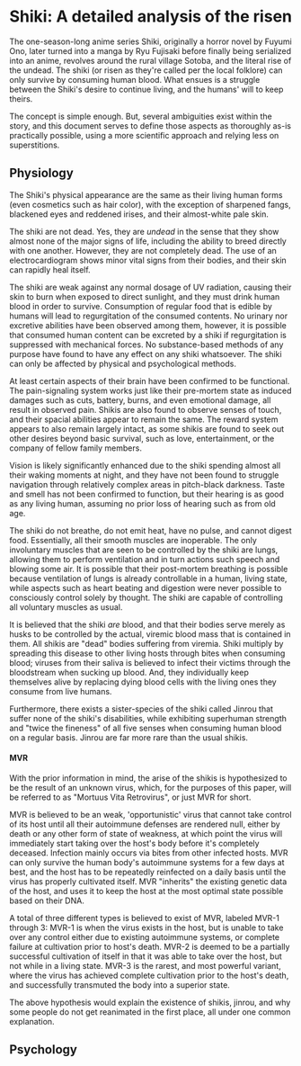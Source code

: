 # Shiki: A detailed analysis of the risen

The one-season-long anime series Shiki, originally a horror novel by Fuyumi Ono, later turned into a manga by Ryu Fujisaki before finally being serialized into an anime, revolves around the rural village Sotoba, and the literal rise of the undead. The shiki (or risen as they're called per the local folklore) can only survive by consuming human blood. What ensues is a struggle between the Shiki's desire to continue living, and the humans' will to keep theirs.

The concept is simple enough. But, several ambiguities exist within the story, and this document serves to define those aspects as thoroughly as-is practically possible, using a more scientific approach and relying less on superstitions.

## Physiology
The Shiki's physical appearance are the same as their living human forms (even cosmetics such as hair color), with the exception of sharpened fangs, blackened eyes and reddened irises, and their almost-white pale skin.

The shiki are not dead. Yes, they are *undead* in the sense that they show almost none of the major signs of life, including the ability to breed directly with one another. However, they are not completely dead. The use of an electrocardiogram shows minor vital signs from their bodies, and their skin can rapidly heal itself.

The shiki are weak against any normal dosage of UV radiation, causing their skin to burn when exposed to direct sunlight, and they must drink human blood in order to survive. Consumption of regular food that is edible by humans will lead to regurgitation of the consumed contents. No urinary nor excretive abilities have been observed among them, however, it is possible that consumed human content can be excreted by a shiki if regurgitation is suppressed with mechanical forces. No substance-based methods of any purpose have found to have any effect on any shiki whatsoever. The shiki can only be affected by physical and psychological methods.

At least certain aspects of their brain have been confirmed to be functional. The pain-signaling system works just like their pre-mortem state as induced damages such as cuts, battery, burns, and even emotional damage, all result in observed pain. Shikis are also found to observe senses of touch, and their spacial abilities appear to remain the same. The reward system appears to also remain largely intact, as some shikis are found to seek out other desires beyond basic survival, such as love, entertainment, or the company of fellow family members.

Vision is likely significantly enhanced due to the shiki spending almost all their waking moments at night, and they have not been found to struggle navigation through relatively complex areas in pitch-black darkness. Taste and smell has not been confirmed to function, but their hearing is as good as any living human, assuming no prior loss of hearing such as from old age.

The shiki do not breathe, do not emit heat, have no pulse, and cannot digest food. Essentially, all their smooth muscles are inoperable. The only involuntary muscles that are seen to be controlled by the shiki are lungs, allowing them to perform ventilation and in turn actions such speech and blowing some air. It is possible that their post-mortem breathing is possible because ventilation of lungs is already controllable in a human, living state, while aspects such as heart beating and digestion were never possible to consciously control solely by thought. The shiki are capable of controlling all voluntary muscles as usual.

It is believed that the shiki *are* blood, and that their bodies serve merely as husks to be controlled by the actual, viremic blood mass that is contained in them. All shikis are "dead" bodies suffering from viremia. Shiki multiply by spreading this disease to other living hosts through bites when consuming blood; viruses from their saliva is believed to infect their victims through the bloodstream when sucking up blood. And, they individually keep themselves alive by replacing dying blood cells with the living ones they consume from live humans.

Furthermore, there exists a sister-species of the shiki called Jinrou that suffer none of the shiki's disabilities, while exhibiting superhuman strength and "twice the fineness" of all five senses when consuming human blood on a regular basis. Jinrou are far more rare than the usual shikis.

#### MVR
With the prior information in mind, the arise of the shikis is hypothesized to be the result of an unknown virus, which, for the purposes of this paper, will be referred to as "Mortuus Vita Retrovirus", or just MVR for short.

MVR is believed to be an weak, 'opportunistic' virus that cannot take control of its host until all their autoimmune defenses are rendered null, either by death or any other form of state of weakness, at which point the virus will immediately start taking over the host's body before it's completely deceased. Infection mainly occurs via bites from other infected hosts. MVR can only survive the human body's autoimmune systems for a few days at best, and the host has to be repeatedly reinfected on a daily basis until the virus has properly cultivated itself. MVR "inherits" the existing genetic data of the host, and uses it to keep the host at the most optimal state possible based on their DNA.

A total of three different types is believed to exist of MVR, labeled MVR-1 through 3: MVR-1 is when the virus exists in the host, but is unable to take over any control either due to existing autoimmune systems, or complete failure at cultivation prior to host's death. MVR-2 is deemed to be a partially successful cultivation of itself in that it was able to take over the host, but not while in a living state. MVR-3 is the rarest, and most powerful variant, where the virus has achieved complete cultivation prior to the host's death, and successfully transmuted the body into a superior state.

The above hypothesis would explain the existence of shikis, jinrou, and why some people do not get reanimated in the first place, all under one common explanation.


## Psychology